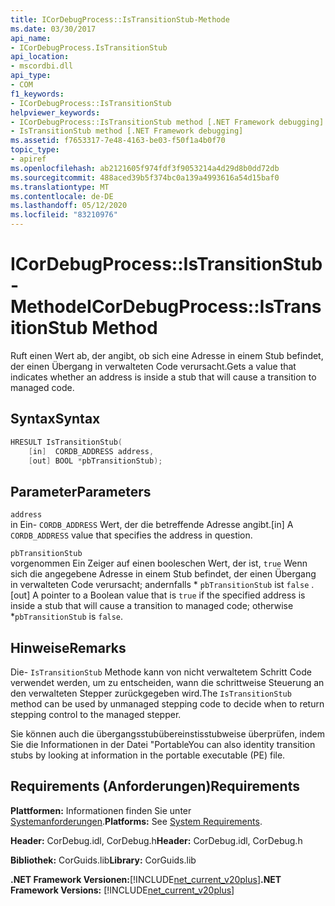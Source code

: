 ```yaml
---
title: ICorDebugProcess::IsTransitionStub-Methode
ms.date: 03/30/2017
api_name:
- ICorDebugProcess.IsTransitionStub
api_location:
- mscordbi.dll
api_type:
- COM
f1_keywords:
- ICorDebugProcess::IsTransitionStub
helpviewer_keywords:
- ICorDebugProcess::IsTransitionStub method [.NET Framework debugging]
- IsTransitionStub method [.NET Framework debugging]
ms.assetid: f7653317-7e48-4163-be03-f50f1a4b0f70
topic_type:
- apiref
ms.openlocfilehash: ab2121605f974fdf3f9053214a4d29d8b0dd72db
ms.sourcegitcommit: 488aced39b5f374bc0a139a4993616a54d15baf0
ms.translationtype: MT
ms.contentlocale: de-DE
ms.lasthandoff: 05/12/2020
ms.locfileid: "83210976"
---
```

# <a name="icordebugprocessistransitionstub-method"></a><span data-ttu-id="b4040-102">ICorDebugProcess::IsTransitionStub-Methode</span><span class="sxs-lookup"><span data-stu-id="b4040-102">ICorDebugProcess::IsTransitionStub Method</span></span>
<span data-ttu-id="b4040-103">Ruft einen Wert ab, der angibt, ob sich eine Adresse in einem Stub befindet, der einen Übergang in verwalteten Code verursacht.</span><span class="sxs-lookup"><span data-stu-id="b4040-103">Gets a value that indicates whether an address is inside a stub that will cause a transition to managed code.</span></span>  
  
## <a name="syntax"></a><span data-ttu-id="b4040-104">Syntax</span><span class="sxs-lookup"><span data-stu-id="b4040-104">Syntax</span></span>  
  
```cpp  
HRESULT IsTransitionStub(  
    [in]  CORDB_ADDRESS address,  
    [out] BOOL *pbTransitionStub);  
```  
  
## <a name="parameters"></a><span data-ttu-id="b4040-105">Parameter</span><span class="sxs-lookup"><span data-stu-id="b4040-105">Parameters</span></span>  
 `address`  
 <span data-ttu-id="b4040-106">in Ein- `CORDB_ADDRESS` Wert, der die betreffende Adresse angibt.</span><span class="sxs-lookup"><span data-stu-id="b4040-106">[in] A `CORDB_ADDRESS` value that specifies the address in question.</span></span>  
  
 `pbTransitionStub`  
 <span data-ttu-id="b4040-107">vorgenommen Ein Zeiger auf einen booleschen Wert, der ist, `true` Wenn sich die angegebene Adresse in einem Stub befindet, der einen Übergang in verwalteten Code verursacht; andernfalls \* `pbTransitionStub` ist `false` .</span><span class="sxs-lookup"><span data-stu-id="b4040-107">[out] A pointer to a Boolean value that is `true` if the specified address is inside a stub that will cause a transition to managed code; otherwise \*`pbTransitionStub` is `false`.</span></span>  
  
## <a name="remarks"></a><span data-ttu-id="b4040-108">Hinweise</span><span class="sxs-lookup"><span data-stu-id="b4040-108">Remarks</span></span>  
 <span data-ttu-id="b4040-109">Die- `IsTransitionStub` Methode kann von nicht verwaltetem Schritt Code verwendet werden, um zu entscheiden, wann die schrittweise Steuerung an den verwalteten Stepper zurückgegeben wird.</span><span class="sxs-lookup"><span data-stu-id="b4040-109">The `IsTransitionStub` method can be used by unmanaged stepping code to decide when to return stepping control to the managed stepper.</span></span>  
  
 <span data-ttu-id="b4040-110">Sie können auch die übergangsstubübereinstisstubweise überprüfen, indem Sie die Informationen in der Datei "Portable</span><span class="sxs-lookup"><span data-stu-id="b4040-110">You can also identity transition stubs by looking at information in the portable executable (PE) file.</span></span>  
  
## <a name="requirements"></a><span data-ttu-id="b4040-111">Requirements (Anforderungen)</span><span class="sxs-lookup"><span data-stu-id="b4040-111">Requirements</span></span>  
 <span data-ttu-id="b4040-112">**Plattformen:** Informationen finden Sie unter [Systemanforderungen](../../get-started/system-requirements.md).</span><span class="sxs-lookup"><span data-stu-id="b4040-112">**Platforms:** See [System Requirements](../../get-started/system-requirements.md).</span></span>  
  
 <span data-ttu-id="b4040-113">**Header:** CorDebug.idl, CorDebug.h</span><span class="sxs-lookup"><span data-stu-id="b4040-113">**Header:** CorDebug.idl, CorDebug.h</span></span>  
  
 <span data-ttu-id="b4040-114">**Bibliothek:** CorGuids.lib</span><span class="sxs-lookup"><span data-stu-id="b4040-114">**Library:** CorGuids.lib</span></span>  
  
 <span data-ttu-id="b4040-115">**.NET Framework Versionen:**[!INCLUDE[net_current_v20plus](../../../../includes/net-current-v20plus-md.md)]</span><span class="sxs-lookup"><span data-stu-id="b4040-115">**.NET Framework Versions:** [!INCLUDE[net_current_v20plus](../../../../includes/net-current-v20plus-md.md)]</span></span>
